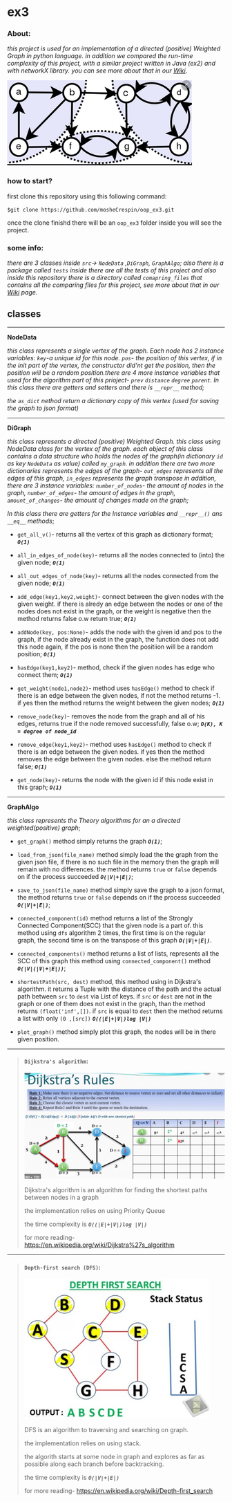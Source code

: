 # ex3

### **About:**
*this project is used for an implementation of a directed (positive) Weighted Graph in python language.*
*in addition we compared the run-time complexity of this project, with a similar project written in Java (ex2) and with networkX library. you can see more about that in our  [Wiki](https://github.com/mosheCrespin/oop_ex3/wiki)*.


![](https://github.com/mosheCrespin/oop_ex3/blob/master/src/tests/Compare_img/readmeGraph.PNG)

### **how to start?**
first clone this repository using this following command:
 ```
$git clone https://github.com/mosheCrespin/oop_ex3.git
 ```
once the clone finishd there will be an `oop_ex3` folder inside you will see the project.

### **some info:**
*there are 3 classes inside `src`-> `NodeData` ,`DiGraph`, `GraphAlgo`;*
*also there is a package called `tests` inside there are all the tests of this project and also inside this repository there is a directory called `comapring_files` that contains all the comparing files for this project, see more about that in our  [Wiki](https://github.com/mosheCrespin/oop_ex3/wiki) page.*

## **classes**
-------------------------
**NodeData**

*this class represents a single vertex of the graph. Each node has 2 instance variables: `key`-a unique  id for this node. `pos`- the position of this vertex, if in the init part of the vertex, the constructor did'nt get the position, then the position will be a random position.there are 4 more instance variables that used for the algorithm part of this prioject- `prev` `distance` `degree` `parent`.* 
*In this class there are getters and setters and there is `__repr__` method;*

*the `as_dict` nethod return a dictionary copy of this vertex (used for saving the graph to json format)*


----------------------------------

**DiGraph**

*this class represents a directed (positive) Weighted Graph. this class using NodeData class for the vertex of the graph. each object of this class contains a data structure who holds the nodes of the graph(in dictionary `id` as key `NodeData` as value) called `my_graph`. in addition there are two more dictionaries represents the edges of the graph- `out_edges` represents all the edges of this graph, `in_edges` represents the graph transpose
in addition, there are 3 instance variables: `number_of_nodes`- the amount of nodes in the graph, `number_of_edges`- the amount of edges in the graph, `amount_of_changes`- the amount of changes made on the graph;*

*In this class there are getters for the Instance variables and `__repr__()` ans `__eq__` methods*;

* `get_all_v()`-  returns all the vertex of this graph as dictionary format; **_`O(1)`_**

* `all_in_edges_of_node(key)`- returns all the nodes connected to (into) the given node; **_`O(1)`_**

* `all_out_edges_of_node(key)`- returns all the nodes connected from the given node; **_`O(1)`_**


* `add_edge(key1,key2,weight)`-  connect between the given nodes with the given weight. if there is alredy an edge between the nodes or one of the nodes does not exist in the graph, or the weight is negative then the method returns false o.w return true; **_`O(1)`_**

* `addNode(key, pos:None)`- adds the node with the given id and pos to the graph, if the node already exist in the graph, the function does not add this node again, if the pos is none then the positiion will be a random position; **_`O(1)`_**

* `hasEdge(key1,key2)`- method, check if the given nodes has edge who connect them; **_`O(1)`_**


* `get_weight(node1,node2)`- method uses `hasEdge()` method to check if there is an edge between the given nodes, if not the method returns -1. if yes then the method returns the weight between the given nodes; **_`O(1)`_**

* `remove_node(key)`- removes the node from the graph and all of his edges, returns true if the node removed successfully, false o.w; 
**_`O(K), K = degree of node_id`_**

* `remove_edge(key1,key2)`- method uses `hasEdge()` method to check if there is an edge between the given nodes. if yes then the method removes the edge between the given nodes. else the method return false; **_`O(1)`_**

* `get_node(key)`-  returns the node with the given id if this node exist in this graph; **_`O(1)`_**

------------------------

**GraphAlgo**

*this class represents the Theory algorithms for an a directed weighted(positive) graph*;

* `get_graph()` method simply returns the graph **_`O(1)`_**;

* `load_from_json(file_name)` method simply load the the graph from the given json file, if there is no such file in the memory then the graph will remain with no differences. the method returns `true` or `false` depends on if the process succeeded **_`O(|V|+|E|)`_**;

* `save_to_json(file_name)` method simply save the graph to a json format, the method returns `true` or `false` depends on if the process succeeded **_`O(|V|+|E|)`_**;

* `connected_component(id)` method returns a list of the Strongly Connected Component(SCC) that the given node is a part of. this method using `dfs` algorithm 2 times, the first time is on the regular graph, the second time is on the transpose of this graph **_`O(|V|+|E|)`_**.  

* `connected_components()` method returns a list of lists, represents all the SCC of this graph this method using `connected_component()` method **_`O(|V|(|V|+|E|))`_**;

* `shortestPath(src, dest)` method, this method using in Dijkstra's algorithm. it returns a Tuple with the distance of the path and the actual path between `src` to `dest` via List of keys. if `src` or `dest` are not in the graph or one of them does not exist in the graph, than the method returns `(float('inf',[])`.
if `src` is equal to `dest` then the method returns a list with only `(0 ,[src])` **_`O((|E|+|V|)log |V|)`_**

* `plot_graph()` method simply plot this graph, the nodes will be in there given position.

----------------------------------

>
>
> #### `Dijkstra's algorithm`:
>
>![](https://github.com/mosheCrespin/oop_ex3/blob/master/src/tests/Compare_img/Dijkstra.PNG)
>
> Dijkstra's algorithm is an algorithm for finding the shortest paths between nodes in a graph
>
> the implementation relies on using Priority Queue
>
> the time complexity is **_`O((|E|+|V|)log |V|)`_**
>
> for more reading- https://en.wikipedia.org/wiki/Dijkstra%27s_algorithm
>
-------------------------

>
> #### `Depth-first search (DFS)`:
>
> ![](https://github.com/mosheCrespin/oop_ex3/blob/master/src/tests/Compare_img/dfs_algo.jpeg)
>
> DFS is an algorithm to traversing and searching on graph.
>
> the implementation relies on using stack.
>
> the algorith starts at some node in graph and explores as far as possible along each branch before backtracking.
>
> the time complexity is **_`O(|V|+|E|)`_**
>
> for more reading- https://en.wikipedia.org/wiki/Depth-first_search


